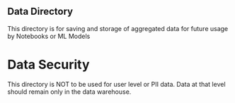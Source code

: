 ## Data Directory

This directory is for saving and storage of aggregated data for future usage by Notebooks or ML Models

# Data Security

This directory is NOT to be used for user level or PII data. Data at that level should remain only in the data warehouse.